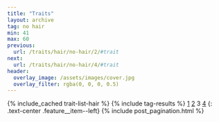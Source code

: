 ```yaml
---
title: "Traits"
layout: archive
tag: no hair
min: 41
max: 60
previous:
  url: /traits/hair/no-hair/2/#trait
next:
  url: /traits/hair/no-hair/4/#trait
header:
  overlay_image: /assets/images/cover.jpg
  overlay_filter: rgba(0, 0, 0, 0.5)
---
```

{% include_cached trait-list-hair %}
{% include tag-results %}
[1](/traits/hair/no-hair/1/#trait) [2](/traits/hair/no-hair/2/#trait) 3 [4](/traits/hair/no-hair/4/#trait) 
{: .text-center .feature__item--left}
{% include post_pagination.html %}
